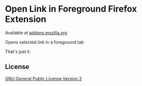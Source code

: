 # Open Link in Foreground Firefox Extension

Available at [addons.mozilla.org](https://addons.mozilla.org/en-US/firefox/addon/open-link-in-foreground/)

Opens selected link in a foreground tab

That's just it.

## License

[GNU General Public License Version 3](http://www.gnu.org/licenses/gpl.html)
